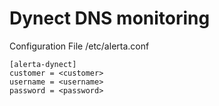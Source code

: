 Dynect DNS monitoring
=====================


Configuration File /etc/alerta.conf

```
[alerta-dynect]
customer = <customer>
username = <username>
password = <password>
```

